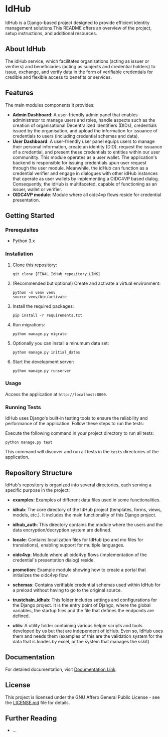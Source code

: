 # IdHub

IdHub is a Django-based project designed to provide efficient identity management solutions.This README offers an overview of the project, setup instructions, and additional resources.

## About IdHub

The idHub service, which facilitates organisations (acting as issuer or verifiers) and beneficiaries (acting as subjects and credential holders) to issue, exchange, and verify data in the form of verifiable credentials for credible and flexible access to benefits or services.

## Features

The main modules components it provides:
- **Admin Dashboard**: A user-friendly admin panel that enables administrator to manage users and roles, handle aspects such as the creation of organisational Decentralized Identifiers (DIDs), credentials issued by the organisation, and upload the information for issuance of credentials to users (including credential schemas and data).
- **User Dashboard**: A user-friendly user panel equips users to manage their personal information, create an identity (DID), request the issuance of a credential, and present these credentials to entities within our user communitity. This module operates as a user wallet.
The application's backend is responsible for issuing credentials upun user request through the user module. Meanwhile, the idHub can function as a credential verifier and engage in dialogues with other idHub instances that operate as user wallets by implementing a OIDC4VP based dialog. Consequently, the idHub is multifaceted, capable of functioning as an issuer, wallet or verifier.
- **OIDC4VP module**: Module where all oidc4vp flows reside for credential presentation.

## Getting Started

### Prerequisites

- Python 3.x

### Installation

1. Clone this repository: 
   ```
   git clone [FINAL IdHub repository LINK]
   ```
2. (Recommended but optional) Create and activate a virtual environment:
   ```
   python -m venv venv
   source venv/bin/activate
   ```
3. Install the required packages:
   ```
   pip install -r requirements.txt
   ```
4. Run migrations:
   ```
   python manage.py migrate
   ```
5. Optionally you can install a minumum data set:
   ```
   python manage.py initial_datas
   ```
6. Start the development server:
   ```
   python manage.py runserver
   ```

### Usage

Access the application at `http://localhost:8000`.

### Running Tests

IdHub uses Django's built-in testing tools to ensure the reliability and performance of the application. Follow these steps to run the tests:

Execute the following command in your project directory to run all tests:

```
python manage.py test
```

This command will discover and run all tests in the `tests` directories of the application.


## Repository Structure

IdHub's repository is organized into several directories, each serving a specific purpose in the project:

- **examples**: Examples of different data files used in some functionalities.

- **idhub**: The core directory of the IdHub project (templates, forms, views, models, etc.). It includes the main functionality of this Django project.

- **idhub_auth**: This directory contains the module where the users and the data encryption/decryption system are defined.

- **locale**: Contains localization files for IdHub (po and mo files for translations), enabling support for multiple languages.

- **oidc4vp**: Module where all oidc4vp flows (implementation of the credential's presentation dialog) reside.

- **promotion**: Example module showing how to create a portal that initializes the oidc4vp flow.

- **schemas**: Contains verifiable credential schemas used within IdHub for a preload without having to go to the original source. 

- **trustchain_idhub**: This folder includes settings and configurations for the Django project. It is the entry point of Django, where the global variables, the startup files and the file that defines the endpoints are defined.

- **utils**: A utility folder containing various helper scripts and tools developed by us but that are independent of idHub. Even so, IdHub uses them and needs them (examples of this are the validation system for the data that is loades by excel, or the system that manages the sskit)

## Documentation

For detailed documentation, visit [Documentation Link](http://idhub.pangea.org/help/).

## License

This project is licensed under the GNU Affero General Public License - see the [LICENSE.md](LICENSE.md) file for details.

## Further Reading

- ...
